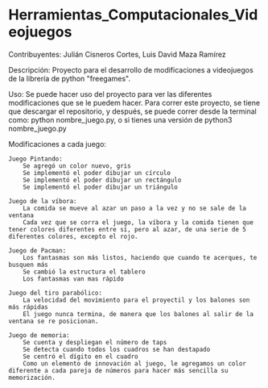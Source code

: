 # Herramientas_Computacionales_Videojuegos
Contribuyentes:
Julián Cisneros Cortes, Luis David Maza Ramírez

Descripción:
Proyecto para el desarrollo de modificaciones a videojuegos de la librería de python "freegames".

Uso:
Se puede hacer uso del proyecto para ver las diferentes modificaciones que se le puedem hacer.
Para correr este proyecto, se tiene que descargar el repositorio, y después, se puede correr desde la terminal como:
python nombre_juego.py, o si tienes una versión de python3 nombre_juego.py

Modificaciones a cada juego:

    Juego Pintando:
        Se agregó un color nuevo, gris
        Se implementó el poder dibujar un círculo
        Se implementó el poder dibujar un rectángulo
        Se implementó el poder dibujar un triángulo
    
    Juego de la víbora:
        La comida se mueve al azar un paso a la vez y no se sale de la ventana
        Cada vez que se corra el juego, la víbora y la comida tienen que tener colores diferentes entre sí, pero al azar, de una serie de 5 diferentes colores, excepto el rojo.

    Juego de Pacman:
        Los fantasmas son más listos, haciendo que cuando te acerques, te busquen más
        Se cambió la estructura el tablero
        Los fantasmas van mas rápido

    Juego del tiro parabólico:
        La velocidad del movimiento para el proyectil y los balones son más rápidas
        El juego nunca termina, de manera que los balones al salir de la ventana se re posicionan.

    Juego de memoria:
        Se cuenta y despliegan el número de taps
        Se detecta cuando todos los cuadros se han destapado
        Se centró el dígito en el cuadro
        Como un elemento de innovación al juego, le agregamos un color diferente a cada pareja de números para hacer más sencilla su memorización.
